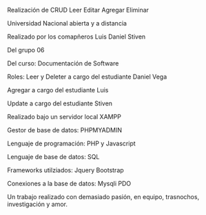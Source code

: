 Realización de CRUD 
Leer
Editar
Agregar
Eliminar


Universidad Nacional abierta y a distancia

Realizado por los comapñeros
Luis
Daniel
Stiven

Del grupo 06

Del curso: Documentación de Software


Roles:
  Leer y Deleter a cargo del estudiante
    Daniel Vega
    
 Agregar a cargo del estudiante
    Luis
    
 Update a cargo del estudiante
   Stiven
  
  
 Realizado bajo un servidor local XAMPP
 
 Gestor de base de datos: PHPMYADMIN
 
 Lenguaje de programación: PHP y Javascript
 
 Lenguaje de base de datos: SQL
 
 Frameworks utilziados:
   Jquery
   Bootstrap
   
 Conexiones a la base de datos:
  Mysqli
  PDO
  
  
Un trabajo realizado con demasiado pasión, en equipo, trasnochos, investigación y amor.
  
 
